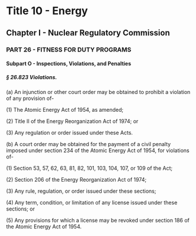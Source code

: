 
# Title 10 - Energy
## Chapter I - Nuclear Regulatory Commission
### PART 26 - FITNESS FOR DUTY PROGRAMS
#### Subpart O - Inspections, Violations, and Penalties
##### § 26.823 Violations.

(a) An injunction or other court order may be obtained to prohibit a violation of any provision of-

(1) The Atomic Energy Act of 1954, as amended;

(2) Title II of the Energy Reorganization Act of 1974; or

(3) Any regulation or order issued under these Acts.

(b) A court order may be obtained for the payment of a civil penalty imposed under section 234 of the Atomic Energy Act of 1954, for violations of-

(1) Section 53, 57, 62, 63, 81, 82, 101, 103, 104, 107, or 109 of the Act;

(2) Section 206 of the Energy Reorganization Act of 1974;

(3) Any rule, regulation, or order issued under these sections;

(4) Any term, condition, or limitation of any license issued under these sections; or

(5) Any provisions for which a license may be revoked under section 186 of the Atomic Energy Act of 1954.

